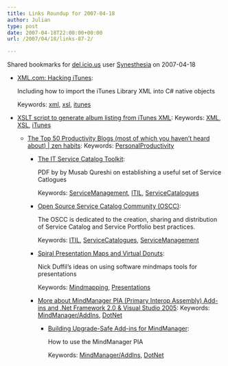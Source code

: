 ```yaml
---
title: Links Roundup for 2007-04-18
author: Julian
type: post
date: 2007-04-18T22:00:00+00:00
url: /2007/04/18/links-87-2/

---
```

Shared bookmarks for [del.icio.us][1] user  [Synesthesia][2] on 2007-04-18

  * [XML.com: Hacking iTunes][3]:
  
    Including how to import the iTunes Library XML into C# native objects
  
    Keywords: [xml][4], [xsl][5], [itunes][6]
  * [XSLT script to generate album listing from iTunes XML][7]: 
    Keywords: [XML][8], [XSL][9], [iTunes][10]</li> 
    
      * [The Top 50 Productivity Blogs (most of which you haven’t heard about) | zen habits][11]: 
        Keywords: [PersonalProductivity][12]</li> 
        
          * [The IT Service Catalog Toolkit][13]:
  
            PDF by by Musab Qureshi on establishing a useful set of Service Catlogues
  
            Keywords: [ServiceManagement][14], [ITIL][15], [ServiceCatalogues][16]
          * [Open Source Service Catalog Community (OSCC)][17]:
  
            The OSCC is dedicated to the creation, sharing and distribution of Service Catalog and Service Portfolio best practices.
  
            Keywords: [ITIL][15], [ServiceCatalogues][16], [ServiceManagement][14]
          * [Spiral Presentation Maps and Virtual Donuts][18]:
  
            Nick Duffil&#8217;s ideas on using software mindmaps tools for presentations
  
            Keywords: [Mindmapping][19], [Presentations][20]
          * [More about MindManager PIA (Primary Interop Assembly) Add-ins and .Net Framework 2.0 & Visual Studio 2005][21]: 
            Keywords: [MindManager/AddIns][22], [DotNet][23]</li> 
            
              * [Building Upgrade-Safe Add-ins for MindManager][24]:
  
                How to use the MindManager PIA
  
                Keywords: [MindManager/AddIns][22], [DotNet][23]</ul>

 [1]: https://del.icio.us/
 [2]: https://del.icio.us/synesthesia
 [3]: https://www.xml.com/pub/a/2004/11/03/itunes.html "https://www.xml.com/pub/a/2004/11/03/itunes.html"
 [4]: https://del.icio.us/synesthesia/xml
 [5]: https://del.icio.us/synesthesia/xsl
 [6]: https://del.icio.us/synesthesia/itunes
 [7]: https://www.movable-type.co.uk/scripts/iTunesAlbumList.html "https://www.movable-type.co.uk/scripts/iTunesAlbumList.html"
 [8]: https://del.icio.us/synesthesia/XML
 [9]: https://del.icio.us/synesthesia/XSL
 [10]: https://del.icio.us/synesthesia/iTunes
 [11]: https://zenhabits.net/2007/04/the-top-50-productivity-blogs-most-of-which-you-havent-heard-about "https://zenhabits.net/2007/04/the-top-50-productivity-blogs-most-of-which-you-havent-heard-about"
 [12]: https://del.icio.us/synesthesia/PersonalProductivity
 [13]: https://www.slminfo.com/articles/SLA_catalog_article.pdf "https://www.slminfo.com/articles/SLA_catalog_article.pdf"
 [14]: https://del.icio.us/synesthesia/ServiceManagement
 [15]: https://del.icio.us/synesthesia/ITIL
 [16]: https://del.icio.us/synesthesia/ServiceCatalogues
 [17]: https://www.servicecatalogs.com/WikiHome "https://www.servicecatalogs.com/WikiHome"
 [18]: https://duffill.blogs.com/ "https://duffill.blogs.com/"
 [19]: https://del.icio.us/synesthesia/Mindmapping
 [20]: https://del.icio.us/synesthesia/Presentations
 [21]: https://mindjetlabs.com/cs/blogs/vivek/archive/2006/10/04/More-about-MindManager-PIA-_2800_Primary-Interop-Assembly_2900_-Add_2D00_ins-and-.Net-Framework-2.0-_2600_-Visual-Studio-2005.aspx "https://mindjetlabs.com/cs/blogs/vivek/archive/2006/10/04/More-about-MindManager-PIA-_2800_Primary-Interop-Assembly_2900_-Add_2D00_ins-and-.Net-Framework-2.0-_2600_-Visual-Studio-2005.aspx"
 [22]: https://del.icio.us/synesthesia/MindManager/AddIns
 [23]: https://del.icio.us/synesthesia/DotNet
 [24]: https://mindjetlabs.com/cs/blogs/vivek/archive/2006/10/04/Building-Upgrade_2D00_Safe-Add_2D00_ins-for-MindManager.aspx "https://mindjetlabs.com/cs/blogs/vivek/archive/2006/10/04/Building-Upgrade_2D00_Safe-Add_2D00_ins-for-MindManager.aspx"